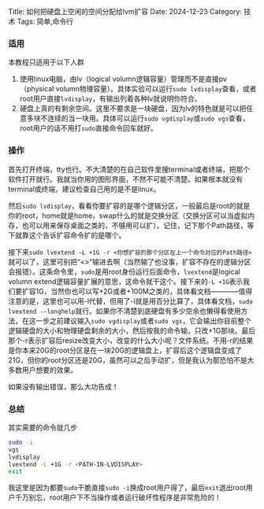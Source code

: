 Title: 如何把硬盘上空闲的空间分配给lvm扩容
Date: 2024-12-23
Category: 技术
Tags: 简单,命令行

### 适用

本教程只适用于以下人群

1. 使用linux电脑，由lv（logical volumn逻辑容量）管理而不是直接pv（physical volumn物理容量）。具体实验可以运行`sudo lvdisplay`查看，或者root用户直接`lvdisplay`，有输出列着各种lv就说明你符合。
2. 硬盘上真的有剩余空间。这里不要求是一块硬盘，因为lv的特色就是可以把任意多块不连续的当一块用。具体可以运行`sudo vgdisplay`或`sudo vgs`查看，root用户的话不用打`sudo`直接命令回车就好。

### 操作

首先打开终端，tty也行。不大清楚的在自己软件里搜terminal或者终端，把那个软件打开就行。我就当你用的图形界面，不然不可能不清楚。如果根本就没有terminal或终端，建议检查自己用的是不是linux。

然后`sudo lvdisplay`，看看你要扩容的是哪个逻辑分区，一般最后是root的就是你的root，home就是home，swap什么的就是交换分区（交换分区可以当虚拟内存，也可以用来保存桌面之类的，不够用可以扩）。记住，记下那个Path路径，等下就靠这个告诉扩容命令扩的是哪个。

接下来`sudo lvextend -L +1G -r <你想扩容的那个分区在上一个命令对应的Path路径>`就可以了，这里可别把“<>”输进去啊（当然输了也没事，扩容不存在的逻辑分区会报错）。这条命令里，`sudo`是用root身份运行后面命令，`lvextend`是logical volumn extend逻辑容量扩展的意思，这命令就干这个。接下来的`-L +1G`表示我们要扩容1G，当然你也可以写+2G或者+100M之类的，具体看文档————值得注意的是，这里也可以用-l代替，但用了-l就是用百分比算了，具体看文档，`sudo lvextend --longhelp`就行。如果你不清楚到底硬盘有多少空余也懒得看使用方法，在这一步之前建议输入`sudo vgdisplay`或者`sudo vgs`，它会输出你目前整个逻辑硬盘的大小和物理硬盘剩余的大小，然后按我的命令输，只改+1G那块。最后那个-r表示扩容后resize改变大小，改变的什么大小呢？文件系统。不用-r的结果是你本来20G的root分区是在一块20G的逻辑盘上，扩容后这个逻辑盘变成了21G，但你的root分区还是20G，虽然可以之后手动扩，但是我认为那恐怕不是大多数用户想要的效果。

如果没有输出错误，那么大功告成！

### 总结

其实需要的命令就几步

```bash
sudo -i
vgs
lvdisplay
lvextend -L +1G -r <PATH-IN-LVDISPLAY>
exit
```

我这里是因为都要`sudo`干脆直接`sudo -i`换成root用户得了，最后`exit`退出root用户千万别忘，root用户下不当操作或者运行破坏性程序是非常危险的！